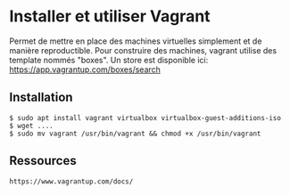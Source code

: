 # Installer et utiliser Vagrant

Permet de mettre en place des machines virtuelles simplement et de manière reproductible.
Pour construire des machines, vagrant utilise des template nommés "boxes".
Un store est disponible ici: https://app.vagrantup.com/boxes/search

## Installation

	$ sudo apt install vagrant virtualbox virtualbox-guest-additions-iso
	$ wget ....
	$ sudo mv vagrant /usr/bin/vagrant && chmod +x /usr/bin/vagrant

## Ressources

	https://www.vagrantup.com/docs/


